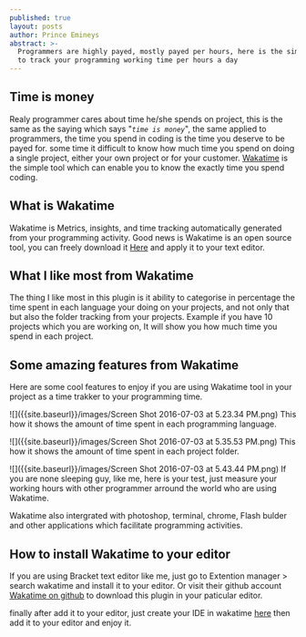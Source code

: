 ```yaml
---
published: true
layout: posts
author: Prince Emineys
abstract: >-
  Programmers are highly payed, mostly payed per hours, here is the simple way
  to track your programming working time per hours a day
---
```

## **Time is money**

Realy programmer cares about time he/she spends on project, this is the same as the saying which says "_```time is money```_", the same applied to programmers, the time you spend in coding is the time you deserve to be payed for. some time it difficult to know how much time you spend on doing a single project, either your own project or for your customer. [Wakatime](wakatime.com) is the simple tool which can enable you to know the exactly time you spend coding.


## **What is Wakatime**

Wakatime is Metrics, insights, and time tracking automatically generated from your programming activity. Good news is Wakatime is an open source tool, you can freely download it [Here](https://wakatime.com/download) and apply it to your text editor.

## **What I like most from Wakatime**

The thing I like most in this plugin is it ability to categorise in percentage the time spent in each language your doing on your projects, and not only that but also the folder tracking from your projects. Example if you have 10 projects which you are working on, It will show you how much time you spend in each project. 

## **Some amazing features from Wakatime**

Here are some cool features to enjoy if you are using Wakatime tool in your project as a time trakker to your programming time.

![]({{site.baseurl}}/images/Screen Shot 2016-07-03 at 5.23.34 PM.png) 
This how it shows the amount of time spent in each programming language.

![]({{site.baseurl}}/images/Screen Shot 2016-07-03 at 5.35.53 PM.png)
This how it shows the amount of time spent in each project folder.

![]({{site.baseurl}}/images/Screen Shot 2016-07-03 at 5.43.44 PM.png)
If you are none sleeping guy, like me, here is your test, just measure your working hours with other programmer arround the world who are using Wakatime. 

Wakatime also intergrated with photoshop, terminal, chrome, Flash bulder and other applications which facilitate programming activities.

## **How to install Wakatime to your editor**

If you are using Bracket text editor like me, just go to Extention manager > search wakatime and install it to your editor. Or visit their github account [Wakatime on github](https://github.com/wakatime) to download this plugin in your paticular editor.

finally after add it to your editor, just create your IDE in wakatime [here](https://wakatime.com/editors) then add it to your editor and enjoy it.
